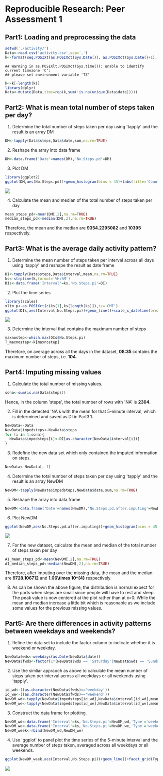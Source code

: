 # Reproducible Research: Peer Assessment 1

## Part1: Loading and preprocessing the data


```r
setwd('./activity/')
Data<-read.csv('activity.csv',sep=',')
k<-format(seq.POSIXt(as.POSIXct(Sys.Date()), as.POSIXct(Sys.Date()+1), by = "5 min"),"%H:%M",tz="GMT")
```

```
## Warning in as.POSIXlt.POSIXct(Sys.time()): unable to identify current timezone 'C':
## please set environment variable 'TZ'
```

```r
k<-k[-length(k)]
library(dplyr)
Data<-mutate(Data,time=rep(k,sum(!is.na(unique(Data$date)))))
```



## Part2: What is mean total number of steps taken per day?

1. Determine the total number of steps taken per day using 'tapply' and the result is an array DM

```r
DM<-tapply(Data$steps,Data$date,sum,na.rm=TRUE)
```

2. Reshape the array into data frame

```r
DM<-data.frame('Date'=names(DM),'No.Steps.pd'=DM)
```

3. Plot DM

```r
library(ggplot2)
ggplot(DM,aes(No.Steps.pd))+geom_histogram(bins = 45)+labs(title='Counts of various numbers of steps taken per day')
```

![](PA1_template_files/figure-html/unnamed-chunk-4-1.png)<!-- -->

4. Calculate the mean and median of the total number of steps taken per day

```r
mean_steps_pd<-mean(DM[,2],na.rm=TRUE)
median_steps_pd<-median(DM[,2],na.rm=TRUE)
```

Therefore, the mean and the median are **9354.2295082** and **10395** respectively.

## Part3: What is the average daily activity pattern?
1. Determine the mean number of steps taken per interval across all days using 'tapply' and reshape the result as date frame

```r
DI<-tapply(Data$steps,Data$interval,mean,na.rm=TRUE)
ks<-strptime(k,format='%H:%M')
DIs<-data.frame('Interval'=ks,'No.Steps.pi'=DI)
```

2. Plot the time series

```r
library(scales)
xlim_p<-as.POSIXct(c(ks[1],ks[length(ks)]),tz='GMT')
ggplot(DIs,aes(Interval,No.Steps.pi))+geom_line()+scale_x_datetime(breaks = date_breaks("2 hours"),labels=date_format("%H:%M"),limits=xlim_p)+xlab('5-minute interval')
```

![](PA1_template_files/figure-html/unnamed-chunk-7-1.png)<!-- -->

3. Determine the interval that contains the maximum number of steps

```r
maxnostep<-which.max(DIs$No.Steps.pi)
T_maxnostep<-k[maxnostep]
```
Therefore, on average across all the days in the dataset, **08:35** contains the maximum number of steps, i.e. **104**.

## Part4: Imputing missing values
1. Calculate the total number of missing values. 

```r
sona<-sum(is.na(Data$steps))
```
Hence, in the column 'steps', the total number of rows with 'NA' is **2304**.


2. Fill in the detected 'NA's with the mean for that 5-minute interval, which is determined and saved as DI in Part3.1.

```r
NewData<-Data
NewData$impedsteps<-NewData$steps
for (i in 1:sona){
  NewData$impedsteps[i]<-DI[as.character(NewData$interval[i])]
}
```

3. Redefine the new data set which only contained the imputed information on steps.

```r
NewData<-NewData[,-1]
```

4. Determine the total number of steps taken per day using 'tapply' and the result is an array NewDM 

```r
NewDM<-tapply(NewData$impedsteps,NewData$date,sum,na.rm=TRUE)
```

5. Reshape the array into data frame

```r
NewDM<-data.frame('Date'=names(NewDM),'No.Steps.pd.after.imputing'=NewDM)
```

6. Plot NewDM

```r
ggplot(NewDM,aes(No.Steps.pd.after.imputing))+geom_histogram(bins = 45)+labs(title='After imputing the data set, counts of various numbers of steps taken per day')
```

![](PA1_template_files/figure-html/unnamed-chunk-14-1.png)<!-- -->

7. For the new dataset, calculate the mean and median of the total number of steps taken per day

```r
AI_mean_steps_pd<-mean(NewDM[,2],na.rm=TRUE)
AI_median_steps_pd<-median(NewDM[,2],na.rm=TRUE)
```
Therefore, after imputing over the missing data, the mean and the median are **9728.106712** and **1.06\times 10^{4}** respectively.

8. As can be shown the above figure, the distribution is normal expect for the parts when steps are small since people will have to rest and sleep. The peak value is now centered at the plot rather than at x=0. While the mean and median increase a little bit which is reasonable as we include some values for the previous missing values.



## Part5: Are there differences in activity patterns between weekdays and weekends?
1. Refine the data set to include the factor column to indicate whether it is weekend or weekday.

```r
NewData$wds<-weekdays(as.Date(NewData$date))
NewData$fwds<-factor(1*(NewData$wds == 'Saturday'|NewData$wds == 'Sunday'),labels=c('weekday','weekend'))
```

2. Use the simliar appraoch as above to calculate the mean number of steps taken per interval across all weekdays or all weekends using 'tapply'.

```r
id_wd<-((as.character(NewData$fwds)=='weekday'))
id_we<-((as.character(NewData$fwds)=='weekend'))
NewDM_wd<-tapply(NewData$impedsteps[id_wd],NewData$interval[id_wd],mean,na.rm=TRUE)
NewDM_we<-tapply(NewData$impedsteps[id_we],NewData$interval[id_we],mean,na.rm=TRUE)
```

3. Construct the data frame for plotting.

```r
NewDM_wd<-data.frame('Interval'=ks,'No.Steps.pi'=NewDM_wd,'Type'='weekday')
NewDM_we<-data.frame('Interval'=ks,'No.Steps.pi'=NewDM_we,'Type'='weekend')
NewDM_week<-rbind(NewDM_wd,NewDM_we)
```

4. Use 'ggplot' to panel plot the time series of the 5-minute interval and the average number of steps taken, averaged across all weekdays or all weekends. 

```r
ggplot(NewDM_week,aes(Interval,No.Steps.pi))+geom_line()+facet_grid(Type~.)+scale_x_datetime(breaks = date_breaks("2 hours"),labels=date_format("%H:%M"),limits=xlim_p)+xlab('5-minute interval')
```

![](PA1_template_files/figure-html/unnamed-chunk-19-1.png)<!-- -->
